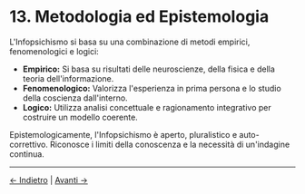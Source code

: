 # 13. Metodologia ed Epistemologia

L'Infopsichismo si basa su una combinazione di metodi empirici, fenomenologici e logici:

- **Empirico:** Si basa su risultati delle neuroscienze, della fisica e della teoria dell'informazione.
- **Fenomenologico:** Valorizza l'esperienza in prima persona e lo studio della coscienza dall'interno.
- **Logico:** Utilizza analisi concettuale e ragionamento integrativo per costruire un modello coerente.

Epistemologicamente, l'Infopsichismo è aperto, pluralistico e auto-correttivo. Riconosce i limiti della conoscenza e la necessità di un'indagine continua.

---
<div class="navigation-links">
<a href="12_Critiche_e_Controargomentazioni.md" class="nav-link prev-link">← Indietro</a> | <a href="14_Esplorazione_Approfondita_dell_Etica.md" class="nav-link next-link">Avanti →</a>
</div>
